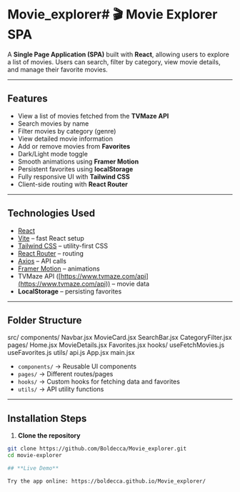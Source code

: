 # Movie_explorer# 🎬 Movie Explorer SPA

A **Single Page Application (SPA)** built with **React**, allowing users to explore a list of movies. Users can search, filter by category, view movie details, and manage their favorite movies.  

---

## **Features**

- View a list of movies fetched from the **TVMaze API**
- Search movies by name
- Filter movies by category (genre)
- View detailed movie information
- Add or remove movies from **Favorites**
- Dark/Light mode toggle
- Smooth animations using **Framer Motion**
- Persistent favorites using **localStorage**
- Fully responsive UI with **Tailwind CSS**
- Client-side routing with **React Router**

---

## **Technologies Used**

- [React](https://reactjs.org/)
- [Vite](https://vitejs.dev/) – fast React setup
- [Tailwind CSS](https://tailwindcss.com/) – utility-first CSS
- [React Router](https://reactrouter.com/) – routing
- [Axios](https://axios-http.com/) – API calls
- [Framer Motion](https://www.framer.com/motion/) – animations
- TVMaze API ([https://www.tvmaze.com/api](https://www.tvmaze.com/api)) – movie data
- **LocalStorage** – persisting favorites

---

## **Folder Structure**

src/
components/
Navbar.jsx
MovieCard.jsx
SearchBar.jsx
CategoryFilter.jsx
pages/
Home.jsx
MovieDetails.jsx
Favorites.jsx
hooks/
useFetchMovies.js
useFavorites.js
utils/
api.js
App.jsx
main.jsx


- `components/` → Reusable UI components
- `pages/` → Different routes/pages
- `hooks/` → Custom hooks for fetching data and favorites
- `utils/` → API utility functions

---

## **Installation Steps**

1. **Clone the repository**

```bash
git clone https://github.com/Boldecca/Movie_explorer.git
cd movie-explorer

## **Live Demo**

Try the app online: https://boldecca.github.io/Movie_explorer/
